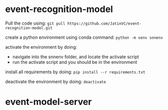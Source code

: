 # event-recognition-model
Pull the code using:
`git pull https://github.com/JatinVC/event-recognition-model.git`

create a python environment using conda command:
`python -m venv snnenv`

activate the environment by doing:
* navigate into the snnenv folder, and locate the activate script
* run the activate script and you should be in the environment

install all requirements by doing:
`pip install --r requirements.txt`

deactivate the environment by doing:
`deactivate`
# event-model-server
